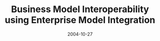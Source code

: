 ---
abstract: ''
authors:
- Harald Kühn
- Marion Murzek
- Franz Bayer
date: '2004-10-27'
featured: false
links:
- name: Publik
  url: https://publik.tuwien.ac.at/showentry.php?ID=138659&lang=2
publication_types:
- '1'
publishDate: '2004-10-27'
title: Business Model Interoperability using Enterprise Model Integration
url_pdf: http://www.big.tuwien.ac.at/research/publications/2004/1004.pdf
---